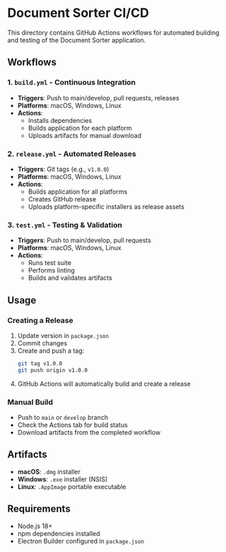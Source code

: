 # Document Sorter CI/CD

This directory contains GitHub Actions workflows for automated building and testing of the Document Sorter application.

## Workflows

### 1. `build.yml` - Continuous Integration
- **Triggers**: Push to main/develop, pull requests, releases
- **Platforms**: macOS, Windows, Linux
- **Actions**: 
  - Installs dependencies
  - Builds application for each platform
  - Uploads artifacts for manual download

### 2. `release.yml` - Automated Releases
- **Triggers**: Git tags (e.g., `v1.0.0`)
- **Platforms**: macOS, Windows, Linux
- **Actions**:
  - Builds application for all platforms
  - Creates GitHub release
  - Uploads platform-specific installers as release assets

### 3. `test.yml` - Testing & Validation
- **Triggers**: Push to main/develop, pull requests
- **Platforms**: macOS, Windows, Linux
- **Actions**:
  - Runs test suite
  - Performs linting
  - Builds and validates artifacts

## Usage

### Creating a Release
1. Update version in `package.json`
2. Commit changes
3. Create and push a tag:
   ```bash
   git tag v1.0.0
   git push origin v1.0.0
   ```
4. GitHub Actions will automatically build and create a release

### Manual Build
- Push to `main` or `develop` branch
- Check the Actions tab for build status
- Download artifacts from the completed workflow

## Artifacts

- **macOS**: `.dmg` installer
- **Windows**: `.exe` installer (NSIS)
- **Linux**: `.AppImage` portable executable

## Requirements

- Node.js 18+
- npm dependencies installed
- Electron Builder configured in `package.json`
